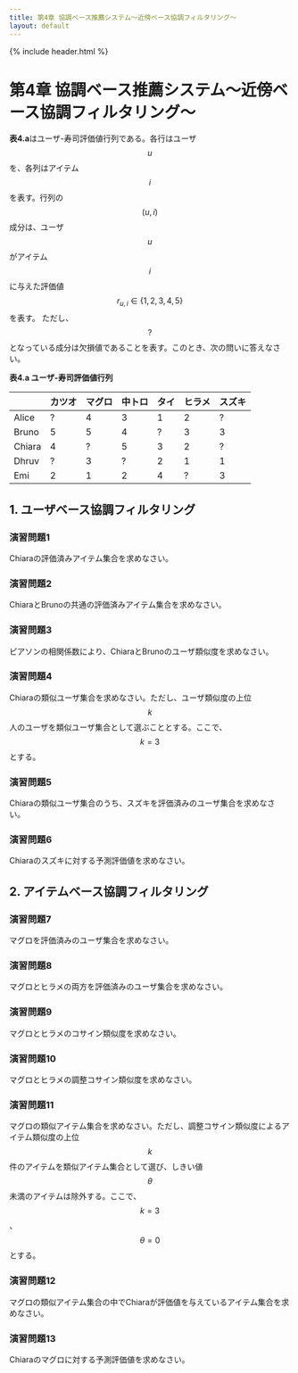 ```yaml
---
title: 第4章 協調ベース推薦システム～近傍ベース協調フィルタリング～
layout: default
---
```


{% include header.html %}

# 第4章 協調ベース推薦システム～近傍ベース協調フィルタリング～

**表4.a**はユーザ-寿司評価値行列である。各行はユーザ$$u$$を、各列はアイテム$$i$$を表す。行列の$$(u, i)$$成分は、ユーザ$$u$$がアイテム$$i$$に与えた評価値$$r_{u,i} \in \{1, 2, 3, 4, 5\}$$を表す。
ただし、$$?$$となっている成分は欠損値であることを表す。このとき、次の問いに答えなさい。

**表4.a ユーザ-寿司評価値行列**

| | カツオ | マグロ | 中トロ | タイ | ヒラメ | スズキ |
| ----- | - | - | - | - | - | - |
| Alice | ? | 4 | 3 | 1 | 2 | ? |
| Bruno | 5 | 5 | 4 | ? | 3 | 3 |
| Chiara | 4 | ? | 5 | 3 | 2 | ? |
| Dhruv | ? | 3 | ? | 2 | 1 | 1 |
| Emi | 2 | 1 | 2 | 4 | ? | 3 |

## 1. ユーザベース協調フィルタリング

### 演習問題1
Chiaraの評価済みアイテム集合を求めなさい。

### 演習問題2
ChiaraとBrunoの共通の評価済みアイテム集合を求めなさい。

### 演習問題3
ピアソンの相関係数により、ChiaraとBrunoのユーザ類似度を求めなさい。

### 演習問題4
Chiaraの類似ユーザ集合を求めなさい。ただし、ユーザ類似度の上位$$k$$人のユーザを類似ユーザ集合として選ぶこととする。ここで、$$k=3$$とする。

### 演習問題5
Chiaraの類似ユーザ集合のうち、スズキを評価済みのユーザ集合を求めなさい。

### 演習問題6
Chiaraのスズキに対する予測評価値を求めなさい。


## 2. アイテムベース協調フィルタリング

### 演習問題7
マグロを評価済みのユーザ集合を求めなさい。

### 演習問題8
マグロとヒラメの両方を評価済みのユーザ集合を求めなさい。

### 演習問題9
マグロとヒラメのコサイン類似度を求めなさい。

### 演習問題10
マグロとヒラメの調整コサイン類似度を求めなさい。

### 演習問題11
マグロの類似アイテム集合を求めなさい。ただし、調整コサイン類似度によるアイテム類似度の上位$$k$$件のアイテムを類似アイテム集合として選び、しきい値$$\theta$$未満のアイテムは除外する。ここで、$$k=3$$、$$\theta=0$$とする。

### 演習問題12
マグロの類似アイテム集合の中でChiaraが評価値を与えているアイテム集合を求めなさい。

### 演習問題13
Chiaraのマグロに対する予測評価値を求めなさい。
